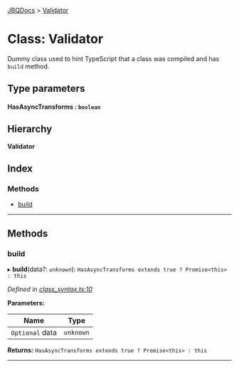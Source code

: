 [JBQDocs](../README.md) > [Validator](../classes/validator.md)

# Class: Validator

Dummy class used to hint TypeScript that a class was compiled and has `build` method.

## Type parameters
#### HasAsyncTransforms :  `boolean`
## Hierarchy

**Validator**

## Index

### Methods

* [build](validator.md#build)

---

## Methods

<a id="build"></a>

###  build

▸ **build**(data?: *`unknown`*): `HasAsyncTransforms extends true ? Promise<this> : this`

*Defined in [class_syntax.ts:10](https://github.com/krnik/vjs-validator/blob/ac18222/src/class_syntax.ts#L10)*

**Parameters:**

| Name | Type |
| ------ | ------ |
| `Optional` data | `unknown` |

**Returns:** `HasAsyncTransforms extends true ? Promise<this> : this`

___

